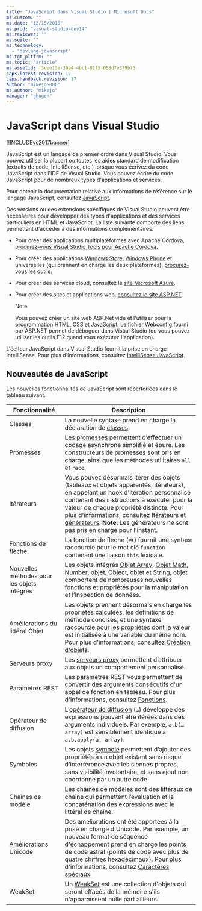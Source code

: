 ```yaml
---
title: "JavaScript dans Visual Studio | Microsoft Docs"
ms.custom: ""
ms.date: "12/15/2016"
ms.prod: "visual-studio-dev14"
ms.reviewer: ""
ms.suite: ""
ms.technology: 
  - "devlang-javascript"
ms.tgt_pltfrm: ""
ms.topic: "article"
ms.assetid: f3eee13e-30e4-4bc1-81f5-058d7e379b75
caps.latest.revision: 17
caps.handback.revision: 17
author: "mikejo5000"
ms.author: "mikejo"
manager: "ghogen"
---
```

# JavaScript dans Visual Studio
[!INCLUDE[vs2017banner](../code-quality/includes/vs2017banner.md)]

JavaScript est un langage de premier ordre dans Visual Studio.  Vous pouvez utiliser la plupart ou toutes les aides standard de modification \(extraits de code, IntelliSense, etc.\) lorsque vous écrivez du code JavaScript dans l'IDE de Visual Studio.  Vous pouvez écrire du code JavaScript pour de nombreux types d'applications et services.  
  
 Pour obtenir la documentation relative aux informations de référence sur le langage JavaScript, consultez [JavaScript](http://msdn.microsoft.com/library/d1et7k7c\(v=vs.94\).aspx).  
  
 Des versions ou des extensions spécifiques de Visual Studio peuvent être nécessaires pour développer des types d'applications et des services particuliers en HTML et JavaScript.  La liste suivante comporte des liens permettant d'accéder à des informations complémentaires.  
  
-   Pour créer des applications multiplateformes avec Apache Cordova, [procurez\-vous Visual Studio Tools pour Apache Cordova](http://go.microsoft.com/fwlink/p/?LinkId=397606).  
  
-   Pour créer des applications [Windows Store](http://dev.windows.com/develop), [Windows Phone](http://dev.windows.com/develop) et universelles \(qui prennent en charge les deux plateformes\), [procurez\-vous les outils](http://dev.windows.com/en-us/develop/downloads).  
  
-   Pour créer des services cloud, consultez le [site Microsoft Azure](http://azure.microsoft.com/documentation/).  
  
-   Pour créer des sites et applications web, [consultez le site ASP.NET](http://www.asp.net/get-started/websites).  
  
    > [!NOTE]
    >  Vous pouvez créer un site web ASP.Net vide et l'utiliser pour la programmation HTML, CSS et JavaScript.  Le fichier Webconfig fourni par ASP.NET permet de déboguer dans Visual Studio \(ou vous pouvez utiliser les outils F12 quand vous exécutez l'application\).  
  
 L'éditeur JavaScript dans Visual Studio fournit la prise en charge IntelliSense.  Pour plus d'informations, consultez [IntelliSense JavaScript](../ide/javascript-intellisense.md).  
  
## Nouveautés de JavaScript  
 Les nouvelles fonctionnalités de JavaScript sont répertoriées dans le tableau suivant.  
  
|Fonctionnalité|Description|  
|--------------------|-----------------|  
|Classes|La nouvelle syntaxe prend en charge la déclaration de [classes](../Topic/class%20Statement%20\(JavaScript\).md).|  
|Promesses|Les [promesses](../Topic/Promise%20Object%20\(JavaScript\).md) permettent d’effectuer un codage asynchrone simplifié et épuré.  Les constructeurs de promesses sont pris en charge, ainsi que les méthodes utilitaires `all` et `race`.|  
|Itérateurs|Vous pouvez désormais itérer des objets \(tableaux et objets apparentés, itérateurs\), en appelant un hook d'itération personnalisé contenant des instructions à exécuter pour la valeur de chaque propriété distincte.  Pour plus d'informations, consultez [Itérateurs et générateurs](../Topic/Iterators%20and%20Generators%20\(JavaScript\).md). **Note:**  Les générateurs ne sont pas pris en charge pour l'instant.|  
|Fonctions de flèche|La fonction de flèche \(\=\>\) fournit une syntaxe raccourcie pour le mot clé `function` contenant une liaison `this` lexicale.|  
|Nouvelles méthodes pour les objets intégrés|Les objets intégrés [Objet Array](../Topic/Array%20Object%20\(JavaScript\).md), [Objet Math](../Topic/Math%20Object%20\(JavaScript\).md), [Number, objet](../Topic/Number%20Object%20\(JavaScript\).md), [Object, objet](../Topic/Object%20Object%20\(JavaScript\).md) et [String, objet](../Topic/String%20Object%20\(JavaScript\).md) comportent de nombreuses nouvelles fonctions et propriétés pour la manipulation et l’inspection de données.|  
|Améliorations du littéral Objet|Les objets prennent désormais en charge les propriétés calculées, les définitions de méthode concises, et une syntaxe raccourcie pour les propriétés dont la valeur est initialisée à une variable du même nom.  Pour plus d'informations, consultez [Création d'objets](../Topic/Creating%20Objects%20\(JavaScript\).md).|  
|Serveurs proxy|Les [serveurs proxy](../Topic/Proxy%20Object%20\(JavaScript\).md) permettent d’attribuer aux objets un comportement personnalisé.|  
|Paramètres REST|Les paramètres REST vous permettent de convertir des arguments consécutifs d'un appel de fonction en tableau.  Pour plus d'informations, consultez [Fonctions](../Topic/Functions%20\(JavaScript\).md).|  
|Opérateur de diffusion|L’[opérateur de diffusion](../Topic/Spread%20Operator%20\(...\)%20\(JavaScript\).md) \(`…`\) développe des expressions pouvant être itérées dans des arguments individuels.  Par exemple, `a.b(…array)` est sensiblement identique à `a.b.apply(a, array)`.|  
|Symboles|Les objets [symbole](../Topic/Symbol%20Object%20\(JavaScript\).md) permettent d’ajouter des propriétés à un objet existant sans risque d’interférence avec les siennes propres, sans visibilité involontaire, et sans ajout non coordonné par un autre code.|  
|Chaînes de modèle|Les [chaînes de modèles](../Topic/Template%20Strings%20\(JavaScript\).md) sont des littéraux de chaîne qui permettent l’évaluation et la concaténation des expressions avec le littéral de chaîne.|  
|Améliorations Unicode|Des améliorations ont été apportées à la prise en charge d'Unicode.  Par exemple, un nouveau format de séquence d'échappement prend en charge les points de code astral \(points de code avec plus de quatre chiffres hexadécimaux\).  Pour plus d'informations, consultez [Caractères spéciaux](../Topic/Special%20Characters%20\(JavaScript\).md)|  
|WeakSet|Un [WeakSet](../Topic/WeakSet%20Object%20\(JavaScript\).md) est une collection d'objets qui seront effacés de la mémoire s'ils n'apparaissent nulle part ailleurs.|